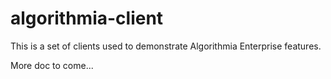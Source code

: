 # algorithmia-client

This is a set of clients used to demonstrate Algorithmia Enterprise features.

More doc to come...